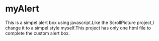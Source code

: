 myAlert
=======

This is a simpel alert box using javascript.Like the ScrollPicture project,I change it to a simpel style myself.This project has only one html file to complete the custom alert box.
